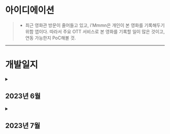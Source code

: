 <h1>아이디에이션</h1>

> - 최근 영화관 방문이 줄어들고 있고, i'Mmmn은 개인이 본 영화를 기록해두기 위함 앱이다. 따라서 주요 OTT 서비스로 본 영화를 기록할 일이 많은 것이고, 연동 가능한지 PoC해볼 것.

---

<h1>개발일지</h1>

<details><summary><h2>2023년 6월</h2></summary>
 <details><summary><h3>23.06.04.</h3></summary>
  
  - 사이드 프로젝트 "iMymeMine" 시작
  - 테이블 구성(유저, 영화 데이터 테이블)
  - 유저 데이터 추가시 트리거 개발
  - 앱 추가
  - 페이지 추가
 </details>
 <details><summary><h3>23.06.05.</h3></summary>
 
  - 영화 데이터 추가시 트리거 개발
  - admin, test 계정 생성 및 각 테스트 완료
  - 기본 기능 구현 완료
  - 현재 Oracle account 로그인 설정, 추후 USER 테이블과 연동되도록 변경 필요
 </details>
 <details><summary><h3>23.06.06.</h3></summary>
  
  - 모바일 브라우저로 테스트시 별점 터치 이슈 발견, 우선 사이즈 키워보고 추후 이슈 재확인할 것
 </details>
 <details><summary><h3>23.06.07.</h3></summary>
  
  - 회원가입 페이지 생성 및 개발
  - 로그인 페이지에 회원가입 바로가기 버튼 추가
  - USER 테이블 컬럼 추가(이름, 생년월일, 성별)
 </details>
 <details><summary><h3>23.06.08.</h3></summary>
 
  - css 적용 방식 변경: 내부 스타일시트(APEX Custom Css) -> 외부 스타일시트(Static Application Files내 파일 하나로 통합 관리)
  - 구글 로그인 추가
    * 구글 OAuth2 등록 https://www.joinc.co.kr/w/man/12/oAuth2/Google
    * Oracle APEX에서 적용 https://doyensys.com/blogs/apex-login-using-google-social-sign-in/
  
  - 구글 OAuth 생성 관련 시행착오
    * 구글 OAuth 생성시 "승인된 자바스크립트 출처" 부분의 URI는 생략해야함
    * 구글 OAuth 생성시 승인된 리디렉션 URI에 "https://apexea.oracle.com/pls/apex/apex_authentication.callback" 가 아니라 apexea 대신 apex로 작성했더니 오류 해결됨
 </details>
 <details><summary><h3>23.06.09.</h3></summary>
  
  - 앱 이름 변경: IMYMEMINE이라는 쇼핑몰 발견하여 i'Mmmn(아임ㅁㅁ)으로 변경, ㅁㅁ까지 상호명 가능한지 찾아볼 것
  - 로고 제작
  - 오류 발견: 구글 OAuth 생성 후 credential 생성하고 social login에는 성공하였으나 이때 로그인 페이지로 연동해두면 앱 실행하자마자 구글 로그인 페이지로 리디렉션되기 때문에 로그인 화면에서 구글 로그인용 버튼을 하나 두고 페이지 하나 추가하여 추가된 페이지로 구글 로그인 리디렉션되도록 방법 모색
 </details>
 <details><summary><h3>23.06.12.</h3></summary>
  
  - 오류 발견: 로그아웃이 안됨. 로그인 리디렉션 오류 해결을 위해서 수정 중에 로그인/로그아웃 관련 앱 세팅이 깨진 것으로 추측 
    * 로그아웃을 할 때, 구글 로그아웃이 되도록 하면 안됨. 브라우저 자체의 구글이 로그아웃되어버림. 모바일 앱으로 개발 예정이기 때문에 로그인 세션 유지는 최대한 오래되어야 함. 자동 로그아웃을 빈번하게 의도할 필요없다고 판단
 </details>
 <details><summary><h3>23.06.13.</h3></summary>
  
  - 로그아웃 해결: APP > Shared Components > Authentication Schemes > Post-Logout URL 부분이 Home Page와 URL을 수정하다보니 깨진 것 같다는 추측으로 URL 선택 후 로그인 페이지(f?p=&APP_ID.:9999) URL을 입력하여 해결
  - 앱 시작하자마자 구글 로그인 뜨는 이슈는 앱 시작 URL을 로그인 화면으로 변경하는 것으로 해결 예정(방법 찾는 중)
  - Google 계정으로 계속하기 버튼에 Dynamic Action 추가. 캐시로 아이디, 비밀번호 입력되어있는 내용으로 로그인이 되어, 해당 아이템 값이 있는 경우 clear 후 submit page 되도록 처리.
 </details>
 <details><summary><h3>23.06.14.</h3></summary>
  
  - 구글 로그인 계정으로 영화 데이터 추가시 I_MOVIE 테이블에는 정상적으로 데이터가 들어가며, USER_ID에는 구글 계정의 name이 들어가는 것 확인
  - 대신 구글 로그인 계정은 I_USER 테이블에 데이터가 없음 -> I_USER 테이블에 데이터가 없는 로그인 정보로 메인화면 접근시 I_USER에 회원가입 정보를 트리거로 넣을지, 구글 계정의 회원가입 정보를 따로 연동할 수 있는지 확인 후 더 이슈없을 방법으로 선택할 예정
    * 유저 데이터이기 때문에 안정성부터 고려할 것
    * 트리거로 선택하면 I_USER 테이블에 구글 계정 여부에 대한 컬럼 추가할 것
 </details>
 <details><summary><h3>23.06.15.</h3></summary>
  
  - 영화 관련 오픈 API 발견 https://www.kobis.or.kr/kobisopenapi/homepg/apiservice/searchServiceInfo.do
  - 영화 페이지에 들어갔을 때, 모바일 특성상 심플해야할 것 같아서 보여주는 컬럼 변경(축소)
  - 테이블 변경사항(I_MOVIE)
    * 컬럼 변경 CINEMA -> PLACE
    * 컬럼 NOTE 추가
    * 테이블 수정에 따른 UI 및 Query 변경
  
  - 영화 추가 팝업 Drawer에서 Wizard Modal Dialog로 변경
  - 팝업 내 입력창들 길이 줄여서 스크롤 생기지 않고 한 눈에 모두 들어올 수 있도록 변경할 것
  - 영화본 장소 select list로 추가하도록 변경. CGV 등 선택시 아이콘으로 보여지도록 할 예정
 </details>
 <details><summary><h3>23.06.16.</h3></summary>
  
  - 로그인 방식을 ver1.0.0에서는 회원가입만 두는게 관리, 테스트에 용이할 것으로 판단. 로그인 방식 수정하고 유저 테이블 데이터로 회원가입 관리 가능하도록 수정할 것
  - CSS 추가: 푸터의 release 1.0.0 diplay none 처리.
   * css 파일명을 변경하여 적용 다시 해야함.
 </details>
 <details><summary><h3>23.06.17.</h3></summary>
  
  - 앱에서 사용 중인 css 파일 주소 변경 완료
  - 로그인 credential 변경(구글 -> DB)
  - 구글 로그인 버튼 안 보이게 변경
 </details>
 <details><summary><h3>23.06.18.</h3></summary>
  
  - 계정이 막히는 현상을 계속 해결하지 못해서 결국 챗GPT와 대화까지 했는데, 권한 문제라는 심증이 생김. Oracle APEX의 워크스페이스 하나만 발급받는 것이 아니라 DBA 권한이 있는, DB부터 발급받아야 할 것 같아서 시도 중.
    * OCI 계정 생성 https://team-okitoki.github.io/getting-started/free-oci-promotions/
    * OCI 주소 https://signup.cloud.oracle.com/
 </details>
 <details><summary><h3>23.06.19.</h3></summary>
  
  - OCI Autonomous DB 생성 완료(APEX)
 </details>
 <details><summary><h3>23.06.20.</h3></summary>
  
  - instance 생성 -> Launch APEX 로 Admin(internal 접근 성공)
  - Workspace(im) 생성 완료
  - i'Mmmn 앱 다시 개발
     * 앱 생성: 기본 제공 옵션들 모두 추가, 테스트 예정
     * css 파일 생성 및 적용 완료
 </details>
 <details><summary><h3>23.06.21.</h3></summary>
  
  - DB로 로그인은 Authenticate Scheme을 Custom으로 두고 함수로 로그인하는 구조로 해결 예정: https://blogs.ontoorsolutions.com/post/custom-authentication-oracle-apex/
 </details>
 <details><summary><h3>23.06.22.</h3></summary>
  
  - 영화 목록/추가 페이지 각각 생성, 페이지 상세 세팅 완료
  - 영화진흥위원회 회원가입 완료, 오픈 API 분석 시작
  - 영화진흥위원회 API 인증키 발급 완료: 일 3000회 제한(1인 최대 키 2개 발급 가능) -> 추가 필요시 문의하여 호출횟수 제한을 높이거나, 인증키 갯수를 n개로 늘려서 3000*n번 사용 가능하도록 변경 필요
  - Postman에 영화목록 API 테스트 및 설명 추가 완료
  - Postman에 영화 상세정보 API 테스트 및 설명 추가 완료
    * 해당 API는 필수값으로 영화코드가 있어서 우선 활용하지 않는 것으로 분류
  - 영화 오픈 API 목록
    * 일별 박스오피스(검토)
    * 주간/주말 박스오피스(검토)
    * 공통코드 조회(사용 X)
    * 영화목록(사용)
    * 영화 상세정보(사용 X)
    * 영화사목록(사용 X)
    * 영화사 상세정보(사용 X)
    * 영화인목록(사용 X)
    * 영화인 상세정보(사용 X)
   - Postman에 일별 박스오피스, 주간/주말 박스오피스 API 테스트 및 설명 추가 완료
     * 일별 API의 경우, 10:00경 당일 데이터 리턴 안됨.
     * 주간/주말 API는 주말 날짜에만 동작. -> 주간은 왜 안 뜨는지 다시 확인 예정
 </details>
 <details><summary><h3>23.06.23~28.</h3></summary>
  
  - 회사 제안서 작성으로 스킵..
  - 네이버 오픈 API 중에도 영화 API 있는 것 확인. 찾아볼 것.
 </details>
 <details> 
  <summary><h3>23.06.29.</h3></summary>
  
  - 여러 login credential 사용 방법(+홈 URL로 이동했을 때, 첫 화면에 구글 로그인 안 뜨게 하는 방법): 기존 로그인 credential로 current 변경 후 다른 로그인은 버튼 만들고, 해당 버튼 클릭시 이동 페이지 설정 후, 설정 창에서 하단의 advanced에 APEX_AUTHENTICATION(?) 사용하면 해당 버튼을 통해서만 해서만 다른 로그인 방법 가능 -> 이제 로그아웃시 딱 해당 앱만 로그아웃되도록 하는 방법 찾기
 </details>
 <details><summary><h3>23.06.30.</h3></summary>
  
  - 예시 데이터 추가, 영화 추가 페이지 리포트의 정렬 변경
  - 영화 추가 페이지 내 검색 바 외 기능 제외
  - 검색 버튼 css 변경 추가하였으나 반영 안되서 확인 필요
 </details>
</details>
<details>
 <summary><h2>2023년 7월</h2></summary>
  <details><summary><h3>23.07.01.</h3></summary>
   
   - 영화 페이지 내 검색버튼의 텍스트 변경
     * 해당 서치바가 포함된 interactive report의 attribute에서 Search button Label에 입력
   - 검색 버튼 css 수정: class가 a-Button a-IRR-button a-IRR-button--search으로 되어있어서 사이 공백 없애고 .으로 연결
  </details>
  
</details>
